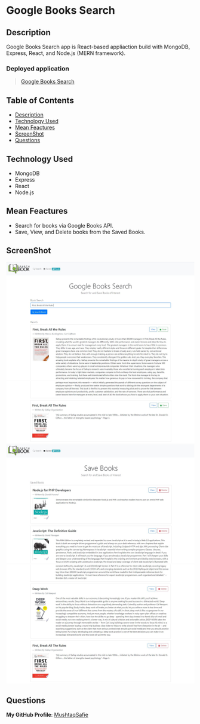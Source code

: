 # Google Books Search

## Description
Google Books Search app is React-based appliaction build with MongoDB, Express, React, and Node.js (MERN framework).

### Deployed application
> [Google Books Search](https://books-search-841.herokuapp.com/)

## Table of Contents
- [Description](#Description)
- [Technology Used](#Technology-Used)
- [Mean Feactures](#Mean-Feactures)
- [ScreenShot](#ScreenShot)
- [Questions](#Questions)

## Technology Used
* MongoDB
* Express
* React
* Node.js

## Mean Feactures
* Search for books via Google Books API.
* Save, View, and Delete books from the Saved Books.

## ScreenShot
![ScreenShot1](https://raw.githubusercontent.com/MushtaqSafie/Google-Books-Search/main/media/1.JPG)
![ScreenShot2](https://raw.githubusercontent.com/MushtaqSafie/Google-Books-Search/main/media/2.JPG)
![ScreenShot3](https://raw.githubusercontent.com/MushtaqSafie/Google-Books-Search/main/media/3.JPG)
![ScreenShot4](https://raw.githubusercontent.com/MushtaqSafie/Google-Books-Search/main/media/4.JPG)

## Questions
**My GitHub Profile**: [MushtaqSafie](https://github.com/MushtaqSafie)
